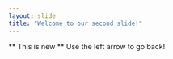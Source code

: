 ```yaml
---
layout: slide
title: "Welcome to our second slide!"
---
```

** This is new **
Use the left arrow to go back!